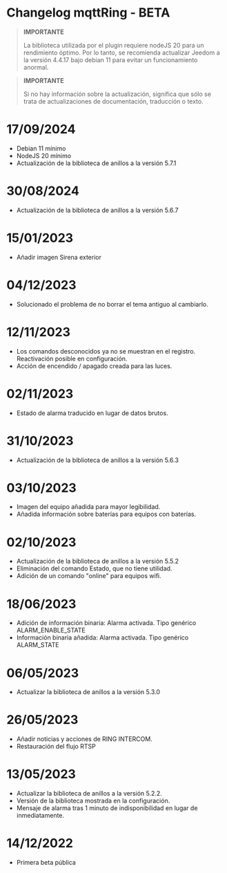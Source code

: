 # Changelog mqttRing - BETA

>**IMPORTANTE**
>
>La biblioteca utilizada por el plugin requiere nodeJS 20 para un rendimiento óptimo.
>Por lo tanto, se recomienda actualizar Jeedom a la versión 4.4.17 bajo debian 11 para evitar un funcionamiento anormal.

>**IMPORTANTE**
>
>Si no hay información sobre la actualización, significa que sólo se trata de actualizaciones de documentación, traducción o texto.

# 17/09/2024
- Debian 11 mínimo
- NodeJS 20 mínimo
- Actualización de la biblioteca de anillos a la versión 5.7.1

# 30/08/2024
- Actualización de la biblioteca de anillos a la versión 5.6.7

# 15/01/2023
- Añadir imagen Sirena exterior

# 04/12/2023
- Solucionado el problema de no borrar el tema antiguo al cambiarlo.

# 12/11/2023
- Los comandos desconocidos ya no se muestran en el registro. Reactivación posible en configuración.
- Acción de encendido / apagado creada para las luces.

# 02/11/2023
- Estado de alarma traducido en lugar de datos brutos.

# 31/10/2023
- Actualización de la biblioteca de anillos a la versión 5.6.3

# 03/10/2023
- Imagen del equipo añadida para mayor legibilidad.
- Añadida información sobre baterías para equipos con baterías.

# 02/10/2023
- Actualización de la biblioteca de anillos a la versión 5.5.2
- Eliminación del comando Estado, que no tiene utilidad.
- Adición de un comando "online" para equipos wifi.

# 18/06/2023
- Adición de información binaria: Alarma activada. Tipo genérico ALARM_ENABLE_STATE
- Información binaria añadida: Alarma activada. Tipo genérico ALARM_STATE

# 06/05/2023
- Actualizar la biblioteca de anillos a la versión 5.3.0

# 26/05/2023
- Añadir noticias y acciones de RING INTERCOM.
- Restauración del flujo RTSP

# 13/05/2023
- Actualizar la biblioteca de anillos a la versión 5.2.2.
- Versión de la biblioteca mostrada en la configuración.
- Mensaje de alarma tras 1 minuto de indisponibilidad en lugar de inmediatamente.

# 14/12/2022
- Primera beta pública

